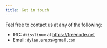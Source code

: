 ```yaml
---
title: Get in touch
---
```


Feel free to contact us at any of the following:

- IRC: `#kisslinux` at <https://freenode.net>
- Email: `dylan.`araps`@`gmail`.com`

